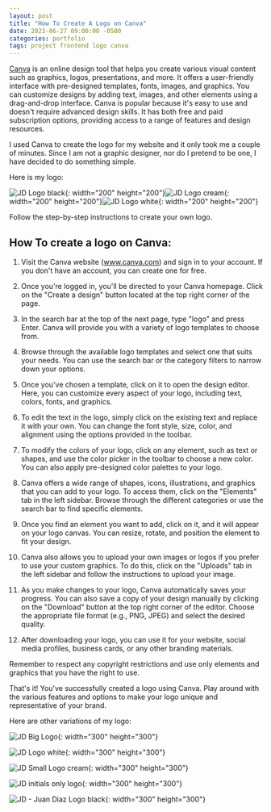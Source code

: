 ```yaml
---
layout: post
title: "How To Create A Logo on Canva"
date: 2023-06-27 09:00:00 -0500
categories: portfolio
tags: project frontend logo canva
---
```


[Canva](https://www.canva.com/) is an online design tool that helps you create various visual content such as graphics, logos, presentations, and more. It offers a user-friendly interface with pre-designed templates, fonts, images, and graphics. You can customize designs by adding text, images, and other elements using a drag-and-drop interface. Canva is popular because it's easy to use and doesn't require advanced design skills. It has both free and paid subscription options, providing access to a range of features and design resources.

I used Canva to create the logo for my website and it only took me a couple of minutes.
Since I am not a graphic designer, nor do I pretend to be one, I have decided to do something simple.

Here is my logo:

![JD Logo black](/assets/img/juan-diaz-logo/juan-diaz-logo-black.png){: width="200" height="200"}![JD Logo cream](/assets/img/juan-diaz-logo/juan-diaz-logo-cream.png){: width="200" height="200"}![JD Logo white](/assets/img/juan-diaz-logo/juan-diaz-logo-white.png){: width="200" height="200"}

Follow the step-by-step instructions to create your own logo.

## How To create a logo on Canva:

1. Visit the Canva website (www.canva.com) and sign in to your account. If you don't have an account, you can create one for free.

2. Once you're logged in, you'll be directed to your Canva homepage. Click on the "Create a design" button located at the top right corner of the page.

3. In the search bar at the top of the next page, type "logo" and press Enter. Canva will provide you with a variety of logo templates to choose from.

4. Browse through the available logo templates and select one that suits your needs. You can use the search bar or the category filters to narrow down your options.

5. Once you've chosen a template, click on it to open the design editor. Here, you can customize every aspect of your logo, including text, colors, fonts, and graphics.

6. To edit the text in the logo, simply click on the existing text and replace it with your own. You can change the font style, size, color, and alignment using the options provided in the toolbar.

7. To modify the colors of your logo, click on any element, such as text or shapes, and use the color picker in the toolbar to choose a new color. You can also apply pre-designed color palettes to your logo.

8. Canva offers a wide range of shapes, icons, illustrations, and graphics that you can add to your logo. To access them, click on the "Elements" tab in the left sidebar. Browse through the different categories or use the search bar to find specific elements.

9. Once you find an element you want to add, click on it, and it will appear on your logo canvas. You can resize, rotate, and position the element to fit your design.

10. Canva also allows you to upload your own images or logos if you prefer to use your custom graphics. To do this, click on the "Uploads" tab in the left sidebar and follow the instructions to upload your image.

11. As you make changes to your logo, Canva automatically saves your progress. You can also save a copy of your design manually by clicking on the "Download" button at the top right corner of the editor. Choose the appropriate file format (e.g., PNG, JPEG) and select the desired quality.

12. After downloading your logo, you can use it for your website, social media profiles, business cards, or any other branding materials.

Remember to respect any copyright restrictions and use only elements and graphics that you have the right to use.

That's it! You've successfully created a logo using Canva. Play around with the various features and options to make your logo unique and representative of your brand.

Here are other variations of my logo:

![JD Big Logo](/assets/img/juan-diaz-logo/juan-diaz-Big-logo.png){: width="300" height="300"}

![JD Logo white](/assets/img/juan-diaz-logo/juan-diaz-logo-white.png){: width="300" height="300"}

![JD Small Logo cream](/assets/img/juan-diaz-logo/juan-diaz-logo-cream-small.png){: width="300" height="300"}

![JD initials only logo](/assets/img/juan-diaz-logo/jd-huge-logo.png){: width="300" height="300"}

![JD - Juan Diaz Logo black](/assets/img/juan-diaz-logo/jd-juan-diaz-logo-black.png){: width="300" height="300"}

